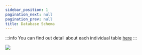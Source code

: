 ```yaml
---
sidebar_position: 1
pagination_next: null
pagination_prev: null
title: Database Schema
---
```


:::info
You can find out detail about each individual table [here](../tables/)
:::

![](/img/F1-SQL-db-diag.png)
